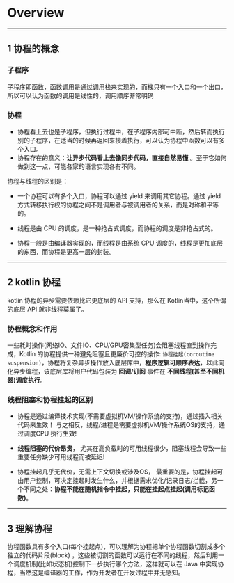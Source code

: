 # Overview

---
## 1 协程的概念

### 子程序

子程序即函数，函数调用是通过调用栈来实现的，而栈只有一个入口和一个出口，所以可以认为函数的调用是线性的，调用顺序非常明确

### 协程

- 协程看上去也是子程序，但执行过程中，在子程序内部可中断，然后转而执行别的子程序，在适当的时候再返回来接着执行，可以认为协程中函数可以有多个入口。
- 协程存在的意义：**让异步代码看上去像同步代码，直接自然易懂** 。至于它如何做到这一点，可能各家的语言实现各有不同。

协程与线程的区别是：

- 一个协程可以有多个入口，协程可以通过 yield 来调用其它协程。通过 yield 方式转移执行权的协程之间不是调用者与被调用者的关系，而是对称和平等的。

- 线程是由 CPU 的调度，是一种抢占式调度，而协程的调度是非抢占式的。

- 协程一般是由编译器实现的，而线程是由系统 CPU 调度的，线程是更加底层的东西，而协程是更高一层的封装。

---
## 2 kotlin 协程

kotlin 协程的异步需要依赖比它更底层的 API 支持，那么在 Kotlin当中，这个所谓的底层 API 就非线程莫属了。

### 协程概念和作用

一些耗时操作(网络IO、文件IO、CPU/GPU密集型任务)会阻塞线程直到操作完成，Kotlin 的协程提供一种避免阻塞且更廉价可控的操作: `协程挂起(coroutine suspension)`，协程将复杂异步操作放入底层库中，**程序逻辑可顺序表达**，以此简化异步编程，该底层库将用户代码包装为 **回调/订阅** 事件在 **不同线程(甚至不同机器)调度执行**。

### 线程阻塞和协程挂起的区别

- 协程是通过编译技术实现(不需要虚拟机VM/操作系统的支持)，通过插入相关代码来生效！ 与之相反，线程/进程是需要虚拟机VM/操作系统OS的支持，通过调度CPU 执行生效!

- **线程阻塞的代价昂贵**， 尤其在高负载时的可用线程很少，阻塞线程会导致一些重要任务缺少可用线程而被延迟!

- 协程挂起几乎无代价，无需上下文切换或涉及OS， 最重要的是，协程挂起可由用户控制，可决定挂起时发生什么，并根据需求优化/记录日志/拦截，另一个不同之处：**协程不能在随机指令中挂起，只能在挂起点挂起(调用标记函数)**。

---
## 3 理解协程

协程函数具有多个入口(每个挂起点)，可以理解为协程把单个协程函数切割成多个独立的代码片段(block) ，这些被切割的函数可以运行在不同的线程，然后利用一个调度机制(比如状态机)控制下一步执行哪个方法，这样就可以在 Java 中实现协程，当然这是编译器的工作，作为开发者在开发过程中并无感知。
